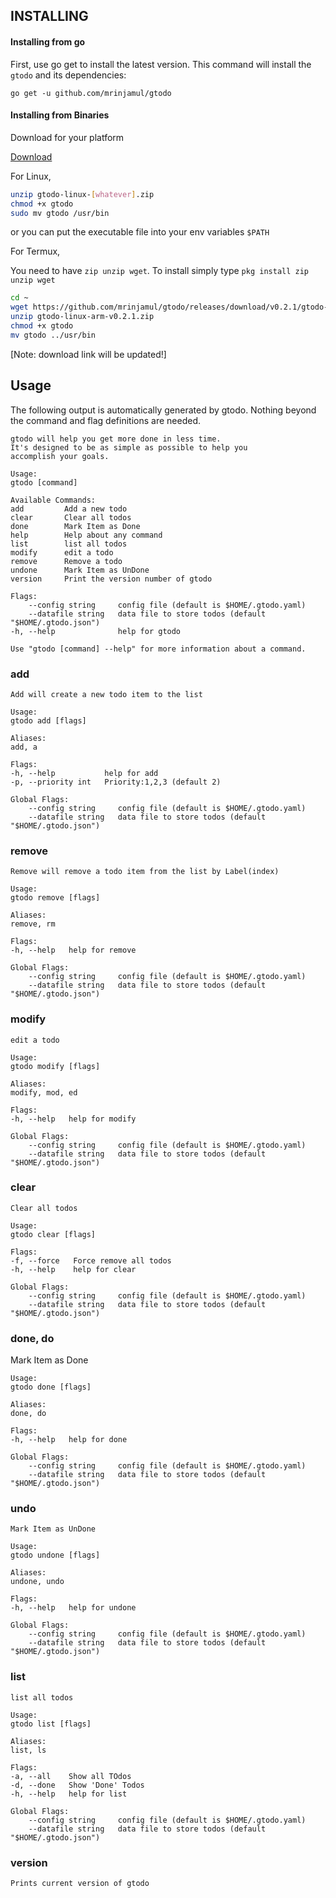 ## INSTALLING

#### Installing from go

First, use go get to install the latest version. This command will install the `gtodo` and its dependencies:

`go get -u github.com/mrinjamul/gtodo`

#### Installing from Binaries

Download for your platform

[Download](https://github.com/mrinjamul/gtodo/releases)

For Linux,

```sh
unzip gtodo-linux-[whatever].zip
chmod +x gtodo
sudo mv gtodo /usr/bin
```

or you can put the executable file into your env variables `$PATH`

For Termux,

You need to have `zip unzip wget`. To install simply type `pkg install zip unzip wget`

```sh
cd ~
wget https://github.com/mrinjamul/gtodo/releases/download/v0.2.1/gtodo-linux-arm-v0.2.1.zip
unzip gtodo-linux-arm-v0.2.1.zip
chmod +x gtodo
mv gtodo ../usr/bin
```

[Note: download link will be updated!]

## Usage

The following output is automatically generated by gtodo. Nothing beyond the
command and flag definitions are needed.

    gtodo will help you get more done in less time.
    It's designed to be as simple as possible to help you
    accomplish your goals.

    Usage:
    gtodo [command]

    Available Commands:
    add         Add a new todo
    clear       Clear all todos
    done        Mark Item as Done
    help        Help about any command
    list        list all todos
    modify      edit a todo
    remove      Remove a todo
    undone      Mark Item as UnDone
    version     Print the version number of gtodo

    Flags:
        --config string     config file (default is $HOME/.gtodo.yaml)
        --datafile string   data file to store todos (default "$HOME/.gtodo.json")
    -h, --help              help for gtodo

    Use "gtodo [command] --help" for more information about a command.

### add

    Add will create a new todo item to the list

    Usage:
    gtodo add [flags]

    Aliases:
    add, a

    Flags:
    -h, --help           help for add
    -p, --priority int   Priority:1,2,3 (default 2)

    Global Flags:
        --config string     config file (default is $HOME/.gtodo.yaml)
        --datafile string   data file to store todos (default "$HOME/.gtodo.json")

### remove

    Remove will remove a todo item from the list by Label(index)

    Usage:
    gtodo remove [flags]

    Aliases:
    remove, rm

    Flags:
    -h, --help   help for remove

    Global Flags:
        --config string     config file (default is $HOME/.gtodo.yaml)
        --datafile string   data file to store todos (default "$HOME/.gtodo.json")

### modify

    edit a todo

    Usage:
    gtodo modify [flags]

    Aliases:
    modify, mod, ed

    Flags:
    -h, --help   help for modify

    Global Flags:
        --config string     config file (default is $HOME/.gtodo.yaml)
        --datafile string   data file to store todos (default "$HOME/.gtodo.json")

### clear

    Clear all todos

    Usage:
    gtodo clear [flags]

    Flags:
    -f, --force   Force remove all todos
    -h, --help    help for clear

    Global Flags:
        --config string     config file (default is $HOME/.gtodo.yaml)
        --datafile string   data file to store todos (default "$HOME/.gtodo.json")

### done, do

Mark Item as Done

    Usage:
    gtodo done [flags]

    Aliases:
    done, do

    Flags:
    -h, --help   help for done

    Global Flags:
        --config string     config file (default is $HOME/.gtodo.yaml)
        --datafile string   data file to store todos (default "$HOME/.gtodo.json")

### undo

    Mark Item as UnDone

    Usage:
    gtodo undone [flags]

    Aliases:
    undone, undo

    Flags:
    -h, --help   help for undone

    Global Flags:
        --config string     config file (default is $HOME/.gtodo.yaml)
        --datafile string   data file to store todos (default "$HOME/.gtodo.json")

### list

    list all todos

    Usage:
    gtodo list [flags]

    Aliases:
    list, ls

    Flags:
    -a, --all    Show all TOdos
    -d, --done   Show 'Done' Todos
    -h, --help   help for list

    Global Flags:
        --config string     config file (default is $HOME/.gtodo.yaml)
        --datafile string   data file to store todos (default "$HOME/.gtodo.json")

### version

    Prints current version of gtodo
